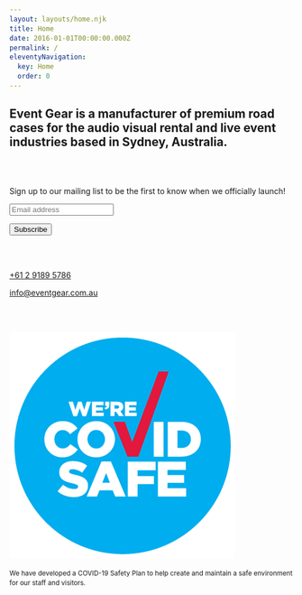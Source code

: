 ```yaml
---
layout: layouts/home.njk
title: Home
date: 2016-01-01T00:00:00.000Z
permalink: /
eleventyNavigation:
  key: Home
  order: 0
---
```

## Event Gear is a manufacturer of premium road cases for the audio visual rental and live event industries based in Sydney, Australia.

<br/>

</br>

Sign up to our mailing list to be the first to know when we officially launch!

<!-- Begin Mailchimp Signup Form -->
<div class="mailchimpForm">
<div id="mc_embed_signup">
  <form
    id="mc-embedded-subscribe-form"
    class="validate"
    action="https://eventgear.us2.list-manage.com/subscribe/post?u=4c3ad60ad5a49797249602dbe&amp;id=23596b3847"
    method="post"
    name="mc-embedded-subscribe-form"
    novalidate=""
    target="_blank"
  >
    <div id="mc_embed_signup_scroll">
      <div class="mc-field-group">
        <input
          id="mce-EMAIL"
          class="required email"
          name="EMAIL"
          type="email"
          value=""
          placeholder="Email address"
        />
      </div>
      <div id="mce-responses" class="clear">
        <div id="mce-error-response" class="response" style="display: none">
          &nbsp;
        </div>
        <div id="mce-success-response" class="response" style="display: none">
          &nbsp;
        </div>
        <p></p>
      </div>
      <p>
        <!-- real people should not fill this in and expect good things - do not remove this or risk form bot signups-->
      </p>
      <div style="position: absolute; left: -5000px" aria-hidden="true">
        <input
          tabindex="-1"
          name="b_4c3ad60ad5a49797249602dbe_23596b3847"
          type="text"
          value=""
        />
      </div>
      <div class="clear">
        <input
          id="mc-embedded-subscribe"
          class="button"
          name="subscribe"
          type="submit"
          value="Subscribe"
        />
      </div>
    </div>
  </form>
</div>
</div>
<!--End mc_embed_signup-->


<br/><br/>

[+61 2 9189 5786](tel:+61291895786)

[info@eventgear.com.au](mailto:info@eventgear.com.au)

<br/><br/>

![We're COVID safe](/static/img/event-gear-covid-safe-badge.png "We're COVID safe")

<small>We have developed a COVID-19 Safety Plan to help create and maintain a safe environment for our staff and visitors.</small>